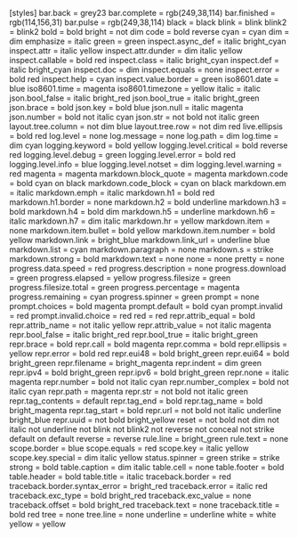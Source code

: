 [styles]
bar.back = grey23
bar.complete = rgb(249,38,114)
bar.finished = rgb(114,156,31)
bar.pulse = rgb(249,38,114)
black = black
blink = blink
blink2 = blink2
bold = bold
bright = not dim
code = bold reverse
cyan = cyan
dim = dim
emphasize = italic
green = green
inspect.async_def = italic bright_cyan
inspect.attr = italic yellow
inspect.attr.dunder = dim italic yellow
inspect.callable = bold red
inspect.class = italic bright_cyan
inspect.def = italic bright_cyan
inspect.doc = dim
inspect.equals = none
inspect.error = bold red
inspect.help = cyan
inspect.value.border = green
iso8601.date = blue
iso8601.time = magenta
iso8601.timezone = yellow
italic = italic
json.bool_false = italic bright_red
json.bool_true = italic bright_green
json.brace = bold
json.key = bold blue
json.null = italic magenta
json.number = bold not italic cyan
json.str = not bold not italic green
layout.tree.column = not dim blue
layout.tree.row = not dim red
live.ellipsis = bold red
log.level = none
log.message = none
log.path = dim
log.time = dim cyan
logging.keyword = bold yellow
logging.level.critical = bold reverse red
logging.level.debug = green
logging.level.error = bold red
logging.level.info = blue
logging.level.notset = dim
logging.level.warning = red
magenta = magenta
markdown.block_quote = magenta
markdown.code = bold cyan on black
markdown.code_block = cyan on black
markdown.em = italic
markdown.emph = italic
markdown.h1 = bold red
markdown.h1.border = none
markdown.h2 = bold underline
markdown.h3 = bold
markdown.h4 = bold dim
markdown.h5 = underline
markdown.h6 = italic
markdown.h7 = dim italic
markdown.hr = yellow
markdown.item = none
markdown.item.bullet = bold yellow
markdown.item.number = bold yellow
markdown.link = bright_blue
markdown.link_url = underline blue
markdown.list = cyan
markdown.paragraph = none
markdown.s = strike
markdown.strong = bold
markdown.text = none
none = none
pretty = none
progress.data.speed = red
progress.description = none
progress.download = green
progress.elapsed = yellow
progress.filesize = green
progress.filesize.total = green
progress.percentage = magenta
progress.remaining = cyan
progress.spinner = green
prompt = none
prompt.choices = bold magenta
prompt.default = bold cyan
prompt.invalid = red
prompt.invalid.choice = red
red = red
repr.attrib_equal = bold
repr.attrib_name = not italic yellow
repr.attrib_value = not italic magenta
repr.bool_false = italic bright_red
repr.bool_true = italic bright_green
repr.brace = bold
repr.call = bold magenta
repr.comma = bold
repr.ellipsis = yellow
repr.error = bold red
repr.eui48 = bold bright_green
repr.eui64 = bold bright_green
repr.filename = bright_magenta
repr.indent = dim green
repr.ipv4 = bold bright_green
repr.ipv6 = bold bright_green
repr.none = italic magenta
repr.number = bold not italic cyan
repr.number_complex = bold not italic cyan
repr.path = magenta
repr.str = not bold not italic green
repr.tag_contents = default
repr.tag_end = bold
repr.tag_name = bold bright_magenta
repr.tag_start = bold
repr.url = not bold not italic underline bright_blue
repr.uuid = not bold bright_yellow
reset = not bold not dim not italic not underline not blink not blink2 not reverse not conceal not strike default on default
reverse = reverse
rule.line = bright_green
rule.text = none
scope.border = blue
scope.equals = red
scope.key = italic yellow
scope.key.special = dim italic yellow
status.spinner = green
strike = strike
strong = bold
table.caption = dim italic
table.cell = none
table.footer = bold
table.header = bold
table.title = italic
traceback.border = red
traceback.border.syntax_error = bright_red
traceback.error = italic red
traceback.exc_type = bold bright_red
traceback.exc_value = none
traceback.offset = bold bright_red
traceback.text = none
traceback.title = bold red
tree = none
tree.line = none
underline = underline
white = white
yellow = yellow
